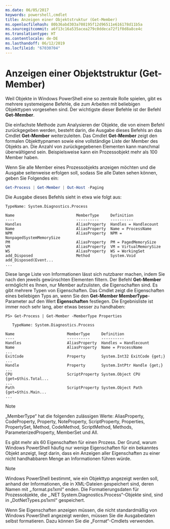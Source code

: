 ```yaml
---
ms.date: 06/05/2017
keywords: powershell,cmdlet
title: Anzeigen einer Objektstruktur (Get-Member)
ms.openlocfilehash: 80b36abd303a708195f12d96511e616178d11b5a
ms.sourcegitcommit: a6f13c16a535acea279c0ddeca72f1f0d8a8ce4c
ms.translationtype: HT
ms.contentlocale: de-DE
ms.lasthandoff: 06/12/2019
ms.locfileid: "67030704"
---
```

# <a name="viewing-object-structure-get-member"></a>Anzeigen einer Objektstruktur (Get-Member)

Weil Objekte in Windows PowerShell eine so zentrale Rolle spielen, gibt es mehrere systemeigene Befehle, die zum Arbeiten mit beliebigen Objekttypen vorgesehen sind. Der wichtigste dieser Befehle ist der Befehl **Get-Member**.

Die einfachste Methode zum Analysieren der Objekte, die von einem Befehl zurückgegeben werden, besteht darin, die Ausgabe dieses Befehls an das Cmdlet **Get-Member** weiterzuleiten. Das Cmdlet **Get-Member** zeigt den formalen Objekttypnamen sowie eine vollständige Liste der Member des Objekts an. Die Anzahl von zurückgegebenen Elementen kann manchmal überwältigend sein. Beispielsweise kann ein Prozessobjekt mehr als 100 Member haben.

Wenn Sie alle Member eines Prozessobjekts anzeigen möchten und die Ausgabe seitenweise erfolgen soll, sodass Sie alle Daten sehen können, geben Sie Folgendes ein:

```powershell
Get-Process | Get-Member | Out-Host -Paging
```

Die Ausgabe dieses Befehls sieht in etwa wie folgt aus:

```output
TypeName: System.Diagnostics.Process

Name                           MemberType     Definition
----                           ----------     ----------
Handles                        AliasProperty  Handles = Handlecount
Name                           AliasProperty  Name = ProcessName
NPM                            AliasProperty  NPM = NonpagedSystemMemorySize
PM                             AliasProperty  PM = PagedMemorySize
VM                             AliasProperty  VM = VirtualMemorySize
WS                             AliasProperty  WS = WorkingSet
add_Disposed                   Method         System.Void add_Disposed(Event...
...
```

Diese lange Liste von Informationen lässt sich nutzbarer machen, indem Sie nach den jeweils gewünschten Elementen filtern. Der Befehl **Get-Member** ermöglicht es Ihnen, nur Member aufzulisten, die Eigenschaften sind. Es gibt mehrere Typen von Eigenschaften. Das Cmdlet zeigt die Eigenschaften eines beliebigen Typs an, wenn Sie den **Get-Member MemberType**-Parameter auf den Wert **Eigenschaften** festlegen. Die Ergebnisliste ist immer noch sehr lang, aber etwas besser zu handhaben:

```
PS> Get-Process | Get-Member -MemberType Properties

   TypeName: System.Diagnostics.Process

Name                       MemberType     Definition
----                       ----------     ----------
Handles                    AliasProperty  Handles = Handlecount
Name                       AliasProperty  Name = ProcessName
...
ExitCode                   Property       System.Int32 ExitCode {get;}
...
Handle                     Property       System.IntPtr Handle {get;}
...
CPU                        ScriptProperty System.Object CPU {get=$this.Total...
...
Path                       ScriptProperty System.Object Path {get=$this.Main...
...
```

> [!NOTE]
> „MemberType“ hat die folgenden zulässigen Werte: AliasProperty, CodeProperty, Property, NoteProperty, ScriptProperty, Properties, PropertySet, Method, CodeMethod, ScriptMethod, Methods, ParameterizedProperty, MemberSet und All.

Es gibt mehr als 60 Eigenschaften für einen Prozess. Der Grund, warum Windows PowerShell häufig nur wenige Eigenschaften für ein bekanntes Objekt anzeigt, liegt darin, dass ein Anzeigen aller Eigenschaften zu einer nicht handhabbaren Menge an Informationen führen würde.

> [!NOTE]
> Windows PowerShell bestimmt, wie ein Objekttyp angezeigt werden soll, anhand der Informationen, die in XML-Dateien gespeichert sind, deren Namen mit „.format.ps1xml“ enden. Die Formatierungsdaten für Prozessobjekte, die „.NET System.Diagnostics.Process“-Objekte sind, sind in „DotNetTypes.ps1xml“ gespeichert.

Wenn Sie Eigenschaften anzeigen müssen, die nicht standardmäßig von Windows PowerShell angezeigt werden, müssen Sie die Ausgabedaten selbst formatieren. Dazu können Sie die „Format“-Cmdlets verwenden.
